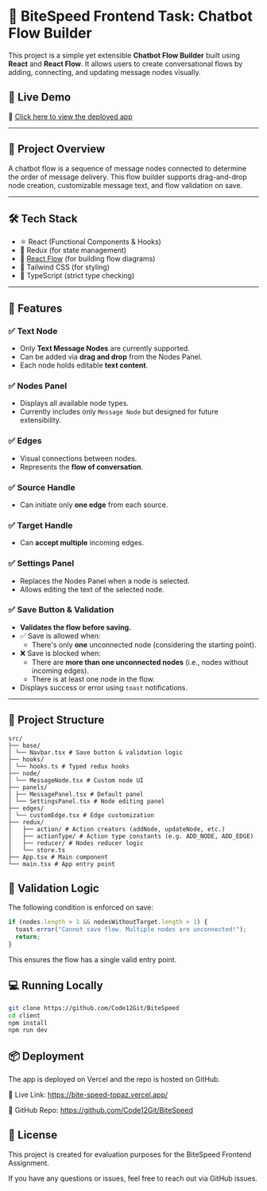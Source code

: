 # 💬 BiteSpeed Frontend Task: Chatbot Flow Builder

This project is a simple yet extensible **Chatbot Flow Builder** built using **React** and **React Flow**. It allows users to create conversational flows by adding, connecting, and updating message nodes visually.

## 🚀  Live Demo

🔗 [Click here to view the deployed app](https://bite-speed-topaz.vercel.app/)

---

## 📁 Project Overview

A chatbot flow is a sequence of message nodes connected to determine the order of message delivery. This flow builder supports drag-and-drop node creation, customizable message text, and flow validation on save.

---

## 🛠️ Tech Stack

- ⚛️ React (Functional Components & Hooks)
- 🔀 Redux (for state management)
- 🧠 [React Flow](https://reactflow.dev/) (for building flow diagrams)
- 🎨 Tailwind CSS (for styling)
- 🧪 TypeScript (strict type checking)

---

## 🔧 Features

### ✅ Text Node
- Only **Text Message Nodes** are currently supported.
- Can be added via **drag and drop** from the Nodes Panel.
- Each node holds editable **text content**.

### ✅ Nodes Panel
- Displays all available node types.
- Currently includes only `Message Node` but designed for future extensibility.

### ✅ Edges
- Visual connections between nodes.
- Represents the **flow of conversation**.

### ✅ Source Handle
- Can initiate only **one edge** from each source.

### ✅ Target Handle
- Can **accept multiple** incoming edges.

### ✅ Settings Panel
- Replaces the Nodes Panel when a node is selected.
- Allows editing the text of the selected node.

### ✅ Save Button & Validation
- **Validates the flow before saving.**
- ✅ Save is allowed when:
  - There's only **one** unconnected node (considering the starting point).
- ❌ Save is blocked when:
  - There are **more than one unconnected nodes** (i.e., nodes without incoming edges).
  - There is at least one node in the flow.
- Displays success or error using `toast` notifications.

---

## 🧠 Project Structure

```
src/
├── base/
│ └── Navbar.tsx # Save button & validation logic
├── hooks/
│ └── hooks.ts # Typed redux hooks
├── node/
│ └── MessageNode.tsx # Custom node UI
├── panels/
│ ├── MessagePanel.tsx # Default panel
│ └── SettingsPanel.tsx # Node editing panel
├── edges/
│ └── customEdge.tsx # Edge customization
├── redux/
│   ├── action/ # Action creators (addNode, updateNode, etc.)
│   ├── actionType/ # Action type constants (e.g. ADD_NODE, ADD_EDGE)
│   ├── reducer/ # Nodes reducer logic
│   └── store.ts 
├── App.tsx # Main component
└── main.tsx # App entry point

```

## 🧪 Validation Logic

The following condition is enforced on save:

```ts
if (nodes.length > 1 && nodesWithoutTarget.length > 1) {
  toast.error("Cannot save flow. Multiple nodes are unconnected!");
  return;
}
```
This ensures the flow has a single valid entry point.
## 💻 Running Locally

```bash
git clone https://github.com/Code12Git/BiteSpeed
cd client
npm install
npm run dev
```
## 📦 Deployment
The app is deployed on Vercel and the repo is hosted on GitHub.

🔗 Live Link: https://bite-speed-topaz.vercel.app/

🔗 GitHub Repo: https://github.com/Code12Git/BiteSpeed


## 📄 License
This project is created for evaluation purposes for the BiteSpeed Frontend Assignment.

If you have any questions or issues, feel free to reach out via GitHub issues.
